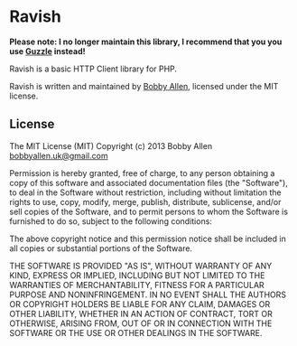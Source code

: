 Ravish
======

**Please note: I no longer maintain this library, I recommend that you you use [Guzzle](http://guzzlephp.org/) instead!**

Ravish is a basic HTTP Client library for PHP.

Ravish is written and maintained by [Bobby Allen](http://bobbyallen.me), licensed under the MIT license.

License
-------
The MIT License (MIT)
Copyright (c) 2013 Bobby Allen <bobbyallen.uk@gmail.com>

Permission is hereby granted, free of charge, to any person obtaining a copy of this software and associated documentation files (the "Software"), to deal in the Software without restriction, including without limitation the rights to use, copy, modify, merge, publish, distribute, sublicense, and/or sell copies of the Software, and to permit persons to whom the Software is furnished to do so, subject to the following conditions:

The above copyright notice and this permission notice shall be included in all copies or substantial portions of the Software.

THE SOFTWARE IS PROVIDED "AS IS", WITHOUT WARRANTY OF ANY KIND, EXPRESS OR IMPLIED, INCLUDING BUT NOT LIMITED TO THE WARRANTIES OF MERCHANTABILITY, FITNESS FOR A PARTICULAR PURPOSE AND NONINFRINGEMENT. IN NO EVENT SHALL THE AUTHORS OR COPYRIGHT HOLDERS BE LIABLE FOR ANY CLAIM, DAMAGES OR OTHER LIABILITY, WHETHER IN AN ACTION OF CONTRACT, TORT OR OTHERWISE, ARISING FROM, OUT OF OR IN CONNECTION WITH THE SOFTWARE OR THE USE OR OTHER DEALINGS IN THE SOFTWARE.
